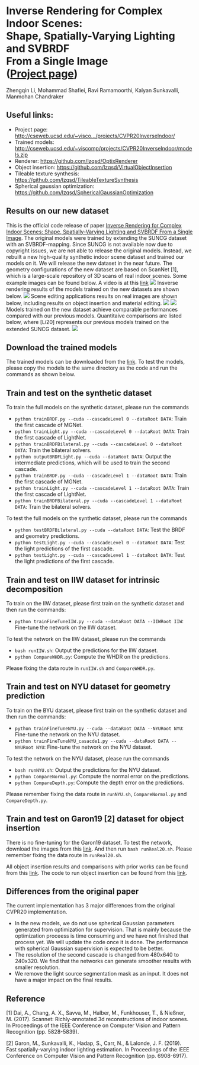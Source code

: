 # Inverse Rendering for Complex Indoor Scenes: <br> Shape, Spatially-Varying Lighting and SVBRDF <br> From a Single Image <br> ([Project page](http://cseweb.ucsd.edu/~viscomp/projects/CVPR20InverseIndoor/))
Zhengqin Li, Mohammad Shafiei, Ravi Ramamoorthi, Kalyan Sunkavalli, Manmohan Chandraker

## Useful links:
* Project page: http://cseweb.ucsd.edu/~visco…/projects/CVPR20InverseIndoor/
* Trained models: http://cseweb.ucsd.edu/~viscomp/projects/CVPR20InverseIndoor/models.zip
* Renderer: https://github.com/lzqsd/OptixRenderer
* Object insertion: https://github.com/lzqsd/VirtualObjectInsertion
* Tileable texture synthesis: https://github.com/lzqsd/TileableTextureSynthesis
* Spherical gaussian optimization: https://github.com/lzqsd/SphericalGaussianOptimization

## Results on our new dataset 
This is the official code release of paper [Inverse Rendering for Complex Indoor Scenes: Shape, Spatially-Varying Lighting and SVBRDF From a Single Image](https://drive.google.com/file/d/18zG1kzVpL9XsEVBK95hbpnB-FMlChRXP/view). The original models were trained by extending the SUNCG dataset with an SVBRDF-mapping. Since SUNCG is not available now due to copyright issues, we are not able to release the original models. Instead, we rebuilt a new high-quality synthetic indoor scene dataset and trained our models on it. We will release the new dataset in the near future. The geometry configurations of the new dataset are based on  ScanNet [1], which is a large-scale repository of 3D scans of real indoor scenes. Some example images can be found below. A video is at this [link](http://cseweb.ucsd.edu/~viscomp/projects/CVPR20InverseIndoor/github/dataset.mp4)
![](http://cseweb.ucsd.edu/~viscomp/projects/CVPR20InverseIndoor/github/dataset.png)
Insverse rendering results of the models trained on the new datasets are shown below. 
![](http://cseweb.ucsd.edu/~viscomp/projects/CVPR20InverseIndoor/github/inverseRendering.png)
Scene editing applications results on real images are shown below, including results on object insertion and material editing.
![](http://cseweb.ucsd.edu/~viscomp/projects/CVPR20InverseIndoor/github/objectInsertion.png)
![](http://cseweb.ucsd.edu/~viscomp/projects/CVPR20InverseIndoor/github/materialEditing.png)
Models trained on the new dataset achieve comparable performances compared with our previous models. Quantitaive comparisons are listed below, where [Li20] represents our previous models trained on the extended SUNCG dataset. 
![](http://cseweb.ucsd.edu/~viscomp/projects/CVPR20InverseIndoor/github/quantitative.png)

## Download the trained models
The trained models can be downloaded from the [link](http://cseweb.ucsd.edu/~viscomp/projects/CVPR20InverseIndoor/models.zip). To test the models, please copy the models to the same directory as the code and run the commands as shown below. 

## Train and test on the synthetic dataset
To train the full models on the synthetic dataset, please run the commands
* `python trainBRDF.py --cuda --cascadeLevel 0 --dataRoot DATA`: Train the first cascade of MGNet. 
* `python trainLight.py --cuda --cascadeLevel 0 --dataRoot DATA`: Train the first cascade of LightNet.
* `python trainBRDFBilateral.py --cuda --cascadeLevel 0 --dataRoot DATA`: Train the bilateral solvers.
* `python outputBRDFLight.py --cuda --dataRoot DATA`: Output the intermediate predictions, which will be used to train the second cascade. 
* `python trainBRDF.py --cuda --cascadeLevel 1 --dataRoot DATA`: Train the first cascade of MGNet. 
* `python trainLight.py --cuda --cascadeLevel 1 --dataRoot DATA`: Train the first cascade of LightNet.
* `python trainBRDFBilateral.py --cuda --cascadeLevel 1 --dataRoot DATA`: Train the bilateral solvers.

To test the full models on the synthetic dataset, please run the commands
* `python testBRDFBilateral.py --cuda --dataRoot DATA`: Test the BRDF and geometry predictions.
* `python testLight.py --cuda --cascadeLevel 0 --dataRoot DATA`: Test the light predictions of the first cascade.
* `python testLight.py --cuda --cascadeLevel 1 --dataRoot DATA`: Test the light predictions of the first cascade.

## Train and test on IIW dataset for intrinsic decomposition
To train on the IIW dataset, please first train on the synthetic dataset and then run the commands:
* `python trainFineTuneIIW.py --cuda --dataRoot DATA --IIWRoot IIW`: Fine-tune the network on the IIW dataset.

To test the network on the IIW dataset, please run the commands
* `bash runIIW.sh`: Output the predictions for the IIW dataset.
* `python CompareWHDR.py`: Compute the WHDR on the predictions.

Please fixing the data route in `runIIW.sh` and `CompareWHDR.py`. 

## Train and test on NYU dataset for geometry prediction
To train on the BYU dataset, please first train on the synthetic dataset and then run the commands:
* `python trainFineTuneNYU.py --cuda --dataRoot DATA --NYURoot NYU`: Fine-tune the network on the NYU dataset.
* `python trainFineTuneNYU_casacde1.py --cuda --dataRoot DATA --NYURoot NYU`: Fine-tune the network on the NYU dataset.

To test the network on the NYU dataset, please run the commands
* `bash runNYU.sh`: Output the predictions for the NYU dataset.
* `python CompareNormal.py`: Compute the normal error on the predictions.
* `python CompareDepth.py`: Compute the depth error on the predictions.

Please remember fixing the data route in `runNYU.sh`, `CompareNormal.py` and `CompareDepth.py`.

## Train and test on Garon19 [2] dataset for object insertion
There is no fine-tuning for the Garon19 dataset. To test the network, download the images from this [link](https://lvsn.github.io/fastindoorlight/). And then run `bash runReal20.sh`. Please remember fixing the data route in `runReal20.sh`.

All object insertion results and comparisons with prior works can be found from this [link](http://cseweb.ucsd.edu/~viscomp/projects/CVPR20InverseIndoor/objectInsertion.zip). The code to run object insertion can be found from this [link](https://github.com/lzqsd/VirtualObjectInsertion). 

## Differences from the original paper
The current implementation has 3 major differences from the original CVPR20 implementation.
* In the new models, we do not use spherical Gaussian parameters generated from optimization for supervision. That is mainly because the optimization proceess is time consuming and we have not finished that process yet. We will update the code once it is done. The performance with spherical Gaussian supervision is expected to be better.
* The resolution of the second cascade is changed from 480x640 to 240x320. We find that the networks can generate smoother results with smaller resolution.
* We remove the light source segmentation mask as an input. It does not have a major impact on the final results.

## Reference 
[1] Dai, A., Chang, A. X., Savva, M., Halber, M., Funkhouser, T., & Nießner, M. (2017). Scannet: Richly-annotated 3d reconstructions of indoor scenes. In Proceedings of the IEEE Conference on Computer Vision and Pattern Recognition (pp. 5828-5839).

[2] Garon, M., Sunkavalli, K., Hadap, S., Carr, N., & Lalonde, J. F. (2019). Fast spatially-varying indoor lighting estimation. In Proceedings of the IEEE Conference on Computer Vision and Pattern Recognition (pp. 6908-6917).

